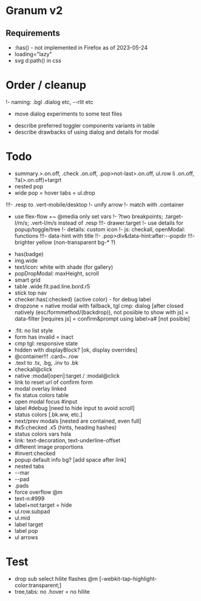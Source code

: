 # Granum v2

## Requirements

- :has() - not implemented in Firefox as of 2023-05-24
- loading="lazy"
- svg d:path() in css

# Order / cleanup

!- naming: .bgl .dialog etc, --rlit etc
- move dialog experiments to some test files
+ describe preferred toggler components variants in table
+ describe drawbacks of using dialog and details for modal

# Todo

- summary.>.on.off, .check .on.off, .pop>not-last>.on.off, ul.row li .on.off, ?a(>.on.off)+targrt
- nested pop
- wide pop = hover tabs = ul.drop

!!!- .resp to .vert-mobile/desktop
  !- unify arrow
  !- match with .container
  + use flex-flow
  +~ @media only set vars
  !- ?two breakpoints; .target-l/m/s; .vert-l/m/s instead of .resp
!!!- drawer.target
!- use details for popup/toggle/tree
!- details: custom icon
!- js: checkall, openModal: functions
!!!- data-hint with title
  !!- .pop>div&data-hint:after:--popdir
!!!- brighter yellow (non-transparent bg-* ?)
- has(badge)
- img.wide
- text/icon: white with shade (for gallery)
- popDropModal: maxHeight, scroll
- smart grid
- table .wide.fit.pad.line.bord.r5
- stick top nav
- checker:has(:checked) {active color} - for debug label
- dropzone
= native modal with fallback, tgl cmp: dialog [after closed natively (esc/formmethod/(backdrop)), not posiible to show with js]
= data-filter [requires js]
= confirm&prompt using label>a# [not posible]
+ .fit: no list style
+ form has invalid = inact
+ cmp tgl: responsive state
+ hidden with displayBlock? [ok, display overrides]
+ @container!!! .card~..row
+ .text to .tx, .bg, .inv to .bk
+ checkall@click
+ native :modal[open]:target / :modal@click
+ link to reset url of confirm form
+ modal overlay linked
+ fix status colors table
+ open modal focus #input
+ label #debug [need to hide input to avoid scroll]
+ status colors [.bk.ww, etc.]
+ next/prev modals [nested are contained, even full]
+ #x5:checked .x5 (hints, heading hashes)
+ status colors vars hsla
+ link: text-decoration, text-underline-offset
+ different image proportions
+ #invert:checked
+ popup default info bg? [add space after link]
+ nested tabs
+ --mar
+ --pad
+ .pads
+ force overflow @m
+ text-n:#999
+ label+not:target = hide
+ ul.row.subpad
+ ul.mid
+ label target
+ label pop
+ ul arrows

# Test
- drop sub select hilite flashes @m [-webkit-tap-highlight-color:transparent;]
- tree,tabs: no .hover = no hilite